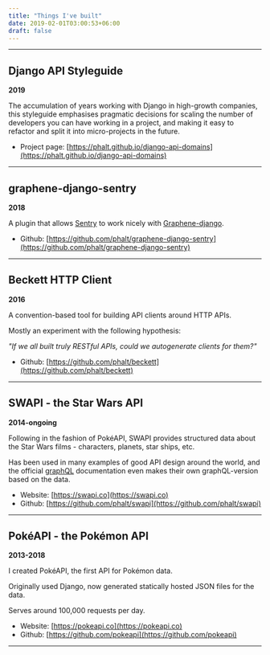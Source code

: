 ```yaml
---
title: "Things I've built"
date: 2019-02-01T03:00:53+06:00
draft: false
---
```


<hr>


## Django API Styleguide
**2019**

The accumulation of years working with Django in high-growth companies, this styleguide emphasises pragmatic decisions for scaling the number of developers you can have working in a project, and making it easy to refactor and split it into micro-projects in the future.


- Project page: [https://phalt.github.io/django-api-domains](https://phalt.github.io/django-api-domains)

<hr>

## graphene-django-sentry
**2018**

A plugin that allows [Sentry](https://sentry.io) to work nicely with [Graphene-django](https://github.com/graphql-python/graphene-django).


- Github: [https://github.com/phalt/graphene-django-sentry](https://github.com/phalt/graphene-django-sentry)

<hr>

## Beckett HTTP Client
**2016**

A convention-based tool for building API clients around HTTP APIs.

Mostly an experiment with the following hypothesis:

_"If we all built truly RESTful APIs, could we autogenerate clients for them?"_

- Github: [https://github.com/phalt/beckett](https://github.com/phalt/beckett)


<hr>


## SWAPI - the Star Wars API
**2014-ongoing**

Following in the fashion of PokéAPI, SWAPI provides structured data about the Star Wars films - characters, planets, star ships, etc.

Has been used in many examples of good API design around the world, and the official [graphQL](https://graphql.org) documentation even makes their own graphQL-version based on the data.

- Website: [https://swapi.co](https://swapi.co)
- Github: [https://github.com/phalt/swapi](https://github.com/phalt/swapi)

<hr>

## PokéAPI - the Pokémon API
**2013-2018**

I created PokéAPI, the first API for Pokémon data.

Originally used Django, now generated statically hosted JSON files for the data.

Serves around 100,000 requests per day.

- Website: [https://pokeapi.co](https://pokeapi.co)
- Github: [https://github.com/pokeapi](https://github.com/pokeapi)

<hr>

